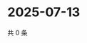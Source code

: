 # 2025-07-13

共 0 条

<!-- BEGIN ZHIHUQUESTIONS -->
<!-- 最后更新时间 Sun Jul 13 2025 21:22:28 GMT+0800 (China Standard Time) -->

<!-- END ZHIHUQUESTIONS -->
